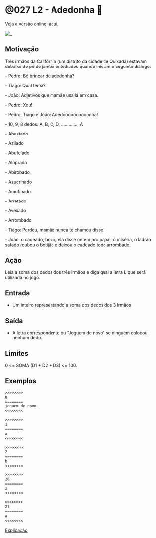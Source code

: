 # @027 L2 - Adedonha 💎

Veja a versão online: [aqui.](https://github.com/qxcodefup/arcade/blob/master/base/027/Readme.md)

![_](https://raw.githubusercontent.com/qxcodefup/arcade/master/base/027/cover.jpg)

## Motivação

Três irmãos da Califórnia (um distrito da cidade de Quixadá) estavam debaixo do pé de jambo entediados quando iniciam o seguinte diálogo.

\- Pedro: Bó brincar de adedonha?  

\- Tiago: Qual tema?

\- João: Adjetivos que mamãe usa lá em casa.

\- Pedro: Xou!

\- Pedro, Tiago e João: Adedoooooooooonha!

\- 10, 9, 8 dedos: A, B, C, D, ............., A  

\- Abestado

\- Azilado

\- Abufelado

\- Aloprado

\- Abirobado  

\- Azucrinado

\- Amufinado

\- Arretado

\- Avexado

\- Arrombado

\- Tiago: Perdeu, mamãe nunca te chamou disso!

\- João: o cadeado, bocó, ela disse ontem pro papai: ô miséria, o ladrão safado roubou o botijão e deixou o cadeado todo arrombado.

## Ação

Leia a soma dos dedos dos três irmãos e diga qual a letra L que será utilizada no jogo.

## Entrada

- Um inteiro representando a soma dos dedos dos 3 irmãos

## Saída

- A letra correspondente ou "Joguem de novo" se ninguém colocou nenhum dedo.

## Limites

0 <= SOMA (D1 + D2 + D3) <= 100.

## Exemplos

```txt
>>>>>>>>
0 
========
joguem de novo
<<<<<<<<

>>>>>>>>
1
========
a
<<<<<<<<

>>>>>>>>
2
========
b
<<<<<<<<

>>>>>>>>
26
========
z
<<<<<<<<

>>>>>>>>
27
========
a
<<<<<<<<
```

[Explicação](https://youtu.be/qKkmrLZfYcA)
